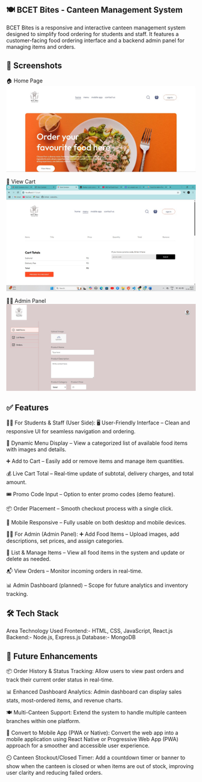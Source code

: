 ## **🍽️ BCET Bites - Canteen Management System**

BCET Bites is a responsive and interactive canteen management system designed to simplify food ordering for students and staff. It features a customer-facing food ordering interface and a backend admin panel for managing items and orders.

## **📸 Screenshots**

🏠 Home Page
![Home Page](https://github.com/Roy1Priyanka/Canteen_Management/blob/main/Home_page.jpg)


🧺 View Cart
![View Cart](https://github.com/Roy1Priyanka/Canteen_Management/blob/main/Cart.jpg)


🧑‍💻 Admin Panel
![Admin Panel](https://github.com/Roy1Priyanka/Canteen_Management/blob/main/Admin_panel.jpg)



## **✅ Features**

👨‍🎓 For Students & Staff (User Side):
🖥️ User-Friendly Interface – Clean and responsive UI for seamless navigation and ordering.

🍱 Dynamic Menu Display – View a categorized list of available food items with images and details.

➕ Add to Cart – Easily add or remove items and manage item quantities.

💰 Live Cart Total – Real-time update of subtotal, delivery charges, and total amount.

🎟️ Promo Code Input – Option to enter promo codes (demo feature).

📦 Order Placement – Smooth checkout process with a single click.

📱 Mobile Responsive – Fully usable on both desktop and mobile devices.

🧑‍💻 For Admin (Admin Panel):
➕ Add Food Items – Upload images, add descriptions, set prices, and assign categories.

📃 List & Manage Items – View all food items in the system and update or delete as needed.

📬 View Orders – Monitor incoming orders in real-time.

📊 Admin Dashboard (planned) – Scope for future analytics and inventory tracking.



## **🛠 Tech Stack**
Area	Technology Used
Frontend:- HTML, CSS, JavaScript, React.js
Backend:- Node.js, Express.js
Database:-	MongoDB



## **📌 Future Enhancements**

📦 Order History & Status Tracking:
Allow users to view past orders and track their current order status in real-time.

📊 Enhanced Dashboard Analytics:
Admin dashboard can display sales stats, most-ordered items, and revenue charts.

🍽️ Multi-Canteen Support:
Extend the system to handle multiple canteen branches within one platform.

📱 Convert to Mobile App (PWA or Native):
Convert the web app into a mobile application using React Native or Progressive Web App (PWA) approach for a smoother and accessible user experience.

⏲️ Canteen Stockout/Closed Timer:
Add a countdown timer or banner to show when the canteen is closed or when items are out of stock, improving user clarity and reducing failed orders.


